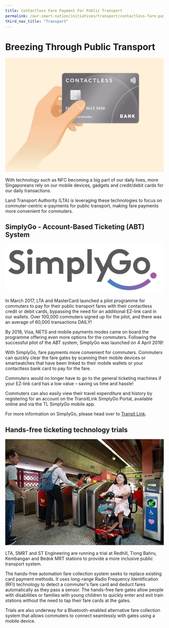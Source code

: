 ```yaml
---
title: Contactless Fare Payment For Public Transport
permalink: /our-smart-nation/initiatives/transport/contactless-fare-payment
third_nav_title: "Transport"
---
```


# Breezing Through Public Transport 

![contactless payments on public transport](/images/initiatives/contactless-payment-transport.jpg)

With technology such as NFC becoming a big part of our daily lives, more Singaporeans rely on our mobile devices, gadgets and credit/debit cards for our daily transactions. 

Land Transport Authority (LTA) is leveraging these technologies to focus on commuter-centric e-payments for public transport, making fare payments more convenient for commuters.

## SimplyGo - Account-Based Ticketing (ABT) System

![SimplyGo logo](/images/initiatives/SimplyGo-Logo.png)

In March 2017, LTA and MasterCard launched a pilot programme for commuters to pay for their public transport fares with their contactless credit or debit cards, bypassing the need for an additional EZ-link card in our wallets.  Over 100,000 commuters signed up for the pilot, and there was an average of 60,000 transactions DAILY! 

By 2018, Visa, NETS and mobile payments modes came on board the programme offering even more options for the commuters. Following the successful pilot of the ABT system, SimplyGo was launched on 4 April 2019! 

With SimplyGo, fare payments more convenient for commuters. Commuters can quickly clear the fare gates by scanning their mobile devices or smartwatches that have been linked to their mobile wallets or your contactless bank card to pay for the fare. 

Commuters would no longer have to go to the general ticketing machines if your EZ-link card has a low value – saving us time and hassle!

Commuters can also easily view their travel expenditure and history by registering for an account on the TransitLink SimplyGo Portal, available online and via the TL SimplyGo mobile app.

For more information on SimplyGo, please head over to <a href="https://simplygo.transitlink.com.sg/" target="_blank">Transit Link</a>.

## Hands-free ticketing technology trials

![hands free ticketing trial](/images/initiatives/Smrt-hands-free-trial.jpeg)

LTA, SMRT and ST Engineering are running a trial at Redhill, Tiong Bahru, Kembangan and Bedok MRT stations to provide a more inclusive public transport system.

The hands-free automation fare collection system seeks to replace existing card payment methods. It uses long-range Radio Frequency Identification (RFI) technology to detect a commuter's fare card and deduct fares automatically as they pass a sensor. The hands-free fare gates allow people with disabilities or families with young children to quickly enter and exit train stations without the need to tap their fare cards at the gates.

Trials are also underway for a Bluetooth-enabled alternative fare collection system that allows commuters to connect seamlessly with gates using a mobile device. 
